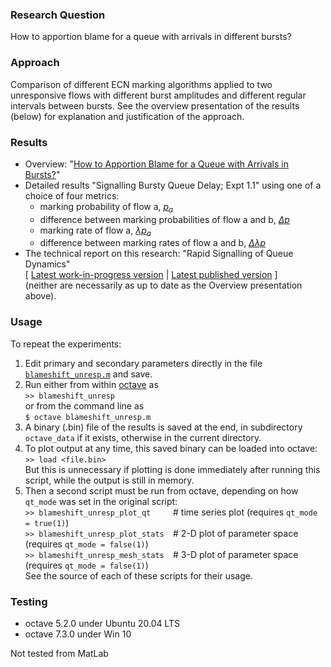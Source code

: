 ### Research Question
How to apportion blame for a queue with arrivals in different bursts?

### Approach
Comparison of different ECN marking algorithms applied to two unresponsive flows 
with different burst amplitudes and different regular intervals between bursts. 
See the overview presentation of the results (below) for explanation and justification of the approach.

### Results
* Overview: "[How to Apportion Blame for a Queue with Arrivals in Bursts?](https://github.com/bbriscoe/l4s-aqm/blob/master/presents/sigqdyn-overview.pdf)"
* Detailed results "Signalling Bursty Queue Delay; Expt 1.1" using one of a choice of four metrics:
  * marking probability of flow a, [_p<sub>a</sub>_](https://github.com/bbriscoe/l4s-aqm/blob/master/presents/sigqdyn-p-expt1_1.pdf)
  * difference between marking probabilities of flow a and b, [_Δp_](https://github.com/bbriscoe/l4s-aqm/blob/master/presents/sigqdyn-Δp-expt1_1.pdf)
  * marking rate of flow a, [_λp<sub>a</sub>_](https://github.com/bbriscoe/l4s-aqm/blob/master/presents/sigqdyn-λp-expt1_1.pdf)
  * difference between marking rates of flow a and b, [_Δλp_](https://github.com/bbriscoe/l4s-aqm/blob/master/presents/sigqdyn-Δλp-expt1_1.pdf)
* The technical report on this research: "Rapid Signalling of Queue Dynamics"<br>
\[ [Latest work-in-progress version](https://github.com/bbriscoe/l4s-aqm/blob/master/papers/sigqdyn_tr.pdf) | [Latest published version](https://arxiv.org/abs/1904.07044) \]<br>
(neither are necessarily as up to date as the Overview presentation above).

### Usage
To repeat the experiments:
 1. Edit primary and secondary parameters directly in the file [`blameshift_unresp.m`](https://github.com/bbriscoe/l4s-aqm/blob/master/papers/working/blameshift_unresp.m) and save.
 2. Run either from within [octave](https://octave.org/) as<br>
      `>> blameshift_unresp`<br>
    or from the command line as<br>
      `$ octave blameshift_unresp.m`
 3. A binary (.bin) file of the results is saved at the end, in subdirectory `octave_data` if it exists, otherwise in the current directory.
 4. To plot output at any time, this saved binary can be loaded into octave:<br>
     `>> load <file.bin>`<br>
     But this is unnecessary if plotting is done immediately after running this script, while the output is still in memory.
 5.  Then a second script must be run from octave, depending on how `qt_mode` was set in the original script:<br>
      `>> blameshift_unresp_plot_qt     `# time series plot (requires `qt_mode = true(1)`)<br>
      `>> blameshift_unresp_plot_stats  `# 2-D plot of parameter space (requires `qt_mode = false(1)`)<br>
      `>> blameshift_unresp_mesh_stats  `# 3-D plot of parameter space (requires `qt_mode = false(1)`)<br>
     See the source of each of these scripts for their usage.

### Testing
* octave 5.2.0 under Ubuntu 20.04 LTS
* octave 7.3.0 under Win 10

Not tested from MatLab
